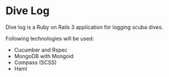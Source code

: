 # Dive Log

Dive log is a Ruby on Rails 3 application for logging scuba dives.

Following technologies will be used:

* Cucumber and Rspec
* MongoDB with Mongoid
* Compass (SCSS)
* Haml